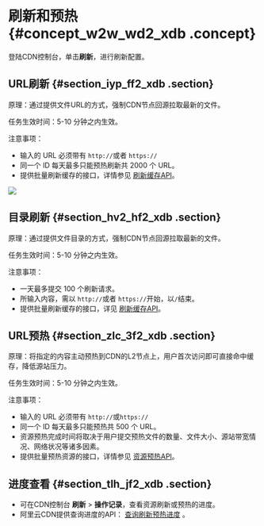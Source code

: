# 刷新和预热 {#concept_w2w_wd2_xdb .concept}

登陆CDN控制台，单击**刷新**，进行刷新配置。

## URL刷新 {#section_iyp_ff2_xdb .section}

原理：通过提供文件URL的方式，强制CDN节点回源拉取最新的文件。

任务生效时间：5-10 分钟之内生效。

注意事项：

-   输入的 URL 必须带有 `http://`或者 `https://`
-   同一个 ID 每天最多只能预热刷新共 2000 个 URL。
-   提供批量刷新缓存的接口，详情参见 [刷新缓存API](../../../../../intl.zh-CN/API参考/刷新预热接口/RefreshObjectCaches.md#)。

![](http://static-aliyun-doc.oss-cn-hangzhou.aliyuncs.com/assets/img/5168/15482973883428_zh-CN.png)

## 目录刷新 {#section_hv2_hf2_xdb .section}

原理：通过提供文件目录的方式，强制CDN节点回源拉取最新的文件。

任务生效时间：5-10 分钟之内生效。

注意事项：

-   一天最多提交 100 个刷新请求。
-   所输入内容，需以 `http://`或者 `https://`开始，以`/`结束。
-   提供批量刷新缓存的接口，详见 [刷新缓存API](../../../../../intl.zh-CN/API参考/刷新预热接口/RefreshObjectCaches.md#)。

## URL预热 {#section_zlc_3f2_xdb .section}

原理：将指定的内容主动预热到CDN的L2节点上，用户首次访问即可直接命中缓存，降低源站压力。

任务生效时间：5-10 分钟之内生效。

注意事项：

-   输入的 URL 必须带有 `http://`或`https://`
-   同一个 ID 每天最多只能预热共 500 个 URL。
-   资源预热完成时间将取决于用户提交预热文件的数量、文件大小、源站带宽情况、网络状况等诸多因素。
-   提供批量预热资源的接口，详情参见 [资源预热API](../../../../../intl.zh-CN/API参考/刷新预热接口/PushObjectCache.md#)。

## 进度查看 {#section_tlh_jf2_xdb .section}

-   可在CDN控制台 **刷新** \> **操作记录**，查看资源刷新或预热的进度。
-   阿里云CDN提供查询进度的API： [查询刷新预热进度](../../../../../intl.zh-CN/API参考/刷新预热接口/DescribeRefreshTasks.md#) 。

